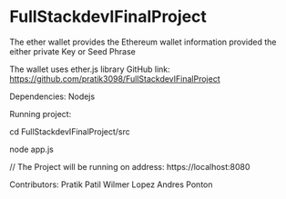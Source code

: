 # FullStackdevIFinalProject

The ether wallet provides the Ethereum wallet information provided the either private Key or Seed Phrase

The wallet uses ether.js library 
GitHub link: https://github.com/pratik3098/FullStackdevIFinalProject

Dependencies: Nodejs


Running project: 

cd  FullStackdevIFinalProject/src

node app.js

// The Project will be running on address: https://localhost:8080


Contributors:
Pratik Patil
Wilmer Lopez
Andres Ponton
